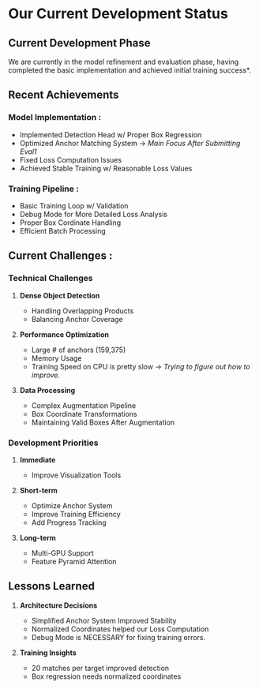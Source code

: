 # Our Current Development Status

## Current Development Phase

We are currently in the model refinement and evaluation phase, having completed the basic implementation and achieved initial training success*.

## Recent Achievements

### Model Implementation :
- Implemented Detection Head w/ Proper Box Regression
- Optimized Anchor Matching System -> *Main Focus After Submitting Eval1*
- Fixed Loss Computation Issues
- Achieved Stable Training w/ Reasonable Loss Values

### Training Pipeline : 
- Basic Training Loop w/ Validation
- Debug Mode for More Detailed Loss Analysis
- Proper Box Cordinate Handling
- Efficient Batch Processing

## Current Challenges :

### Technical Challenges
1. **Dense Object Detection**
   - Handling Overlapping Products
   - Balancing Anchor Coverage

2. **Performance Optimization**
   - Large # of anchors (159,375)
   - Memory Usage
   - Training Speed on CPU is pretty slow -> *Trying to figure out how to improve.*

3. **Data Processing**
   - Complex Augmentation Pipeline
   - Box Coordinate Transformations
   - Maintaining Valid Boxes After Augmentation

### Development Priorities
1. **Immediate**
   - Improve Visualization Tools

2. **Short-term**
   - Optimize Anchor System
   - Improve Training Efficiency
   - Add Progress Tracking

3. **Long-term**
   - Multi-GPU Support
   - Feature Pyramid Attention

## Lessons Learned

1. **Architecture Decisions**
   - Simplified Anchor System Improved Stability
   - Normalized Coordinates helped our Loss Computation
   - Debug Mode is NECESSARY for fixing training errors.

2. **Training Insights**
   - 20 matches per target improved detection
   - Box regression needs normalized coordinates